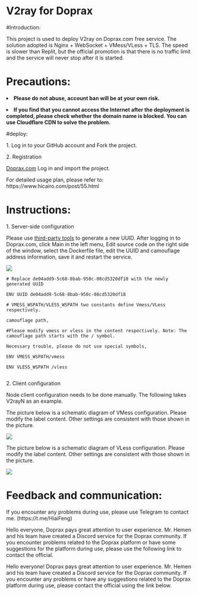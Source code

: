 # V2ray for Doprax

#Introduction:

This project is used to deploy V2ray on Doprax.com free service. The solution adopted is Nginx + WebSocket + VMess/VLess + TLS. The speed is slower than Replit, but the official promotion is that there is no traffic limit and the service will never stop after it is started.

# Precautions:

<p><b><li>Please do not abuse, account ban will be at your own risk. </li></b></p>

<p><b><li>If you find that you cannot access the Internet after the deployment is completed, please check whether the domain name is blocked. You can use Cloudflare CDN to solve the problem. </li></b></p>

#deploy:

<p>1. Log in to your GitHub account and Fork the project. </p>

<p>2. Registration<a>

<a href="https://www.doprax.com/signup/">Doprax.com</a> Log in and import the project. </p>

<p>For detailed usage plan, please refer to: https://www.hicairo.com/post/55.html</p>

# Instructions:

<p>1. Server-side configuration</p>

<p>Please use <a href="https://www.v2fly.org/awesome/tools.html"> third-party tools</a> to generate a new UUID. After logging in to Doprax.com, click Main in the left menu, Edit source code on the right side of the window, select the Dockerfile file, edit the UUID and camouflage address information, save it and restart the service. </p>

<img src="https://hicairo.com/zb_users/upload/2022/12/20221229167 2276227538571.webp">


<pre class="notranslate"><code># Replace de04add9-5c68-8bab-950c-08cd5320df18 with the newly generated UUID

ENV UUID de04add9-5c68-8bab-950c-08cd5320df18

# VMESS_WSPATH/VLESS_WSPATH two constants define Vmess/VLess respectively.

camouflage path,

#Please modify vmess or vless in the content respectively. Note: The camouflage path starts with the / symbol.

Necessary trouble, please do not use special symbols,

ENV VMESS_WSPATH/vmess

ENV VLESS_WSPATH /vless

</code></pre>

<p>2. Client configuration</p>

<p>Node client configuration needs to be done manually. The following takes V2rayN as an example.

<p>The picture below is a schematic diagram of VMess configuration. Please modify the label content. Other settings are consistent with those shown in the picture.

</p>

<img src="https://www.hicairo.com/zb_users/upload/2022/12/2022122 91672276258394161.webp">

<p>The picture below is a schematic diagram of VLess configuration. Please modify the label content. Other settings are consistent with those shown in the picture. </p>

<img src="https://www.hicairo.com/zb_users/upload/2022/12/2022122 91672276274474231.webp">

# Feedback and communication:

<p>If you encounter any problems during use, please use Telegram to contact me. (https://t.me/HiaiFeng) </p>

<p>Hello everyone, Doprax pays great attention to user experience. Mr. Hemen and his team have created a Discord service for the Doprax community. If you encounter problems related to the Doprax platform or have some suggestions for the platform during use, please use the following link to contact the official.

Hello everyone! Doprax pays great attention to user experience. Mr. Hemen and his team have created a Discord service for the Doprax community. If you encounter any problems or have any suggestions related to the Doprax platform during use, please contact the official using the link below.
</p>
